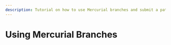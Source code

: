 ```yaml
---
description: Tutorial on how to use Mercurial branches and submit a patch to Bugzilla.
---
```


# Using Mercurial Branches
